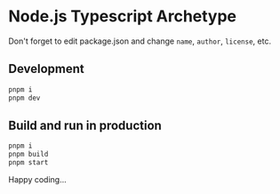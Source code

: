 # Node.js Typescript Archetype

Don't forget to edit package.json and change `name`, `author`, `license`, etc.

## Development

```sh
pnpm i
pnpm dev
```

## Build and run in production

```sh
pnpm i
pnpm build
pnpm start
```

Happy coding...
